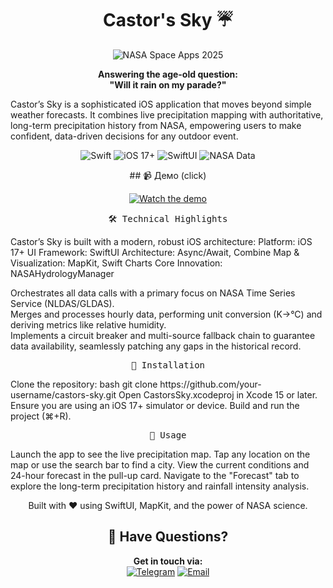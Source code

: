 <div align="center">
     
# Castor's Sky ☔️

<div align="center">

![NASA Space Apps 2025](https://img.shields.io/badge/NASA-Space_Apps_2025-0B3D91?style=for-the-badge&logo=nasa)

**Answering the age-old question:**  
**"Will it rain on my parade?"**

</div>
<div align="left">
Castor’s Sky is a sophisticated iOS application that moves beyond simple weather forecasts. It combines live precipitation mapping with authoritative, long-term precipitation history from NASA, empowering users to make confident, data-driven decisions for any outdoor event.

<p align="center"> <img src="https://img.shields.io/badge/Swift-5.9-F05138.svg" alt="Swift"> <img src="https://img.shields.io/badge/iOS-17+-blue.svg" alt="iOS 17+"> <img src="https://img.shields.io/badge/UI-SwiftUI-orange.svg" alt="SwiftUI"> <img src="https://img.shields.io/badge/Data-NASA-informational.svg" alt="NASA Data"> </p>
<div align="center">
## 📹 Демо (click)

[![Watch the demo](https://img.youtube.com/vi/a89cGJAaxHk/0.jpg)](https://youtu.be/a89cGJAaxHk)       

<div align="center">
<pre>
🛠️ Technical Highlights
</pre>
<div align="left">
Castor’s Sky is built with a modern, robust iOS architecture:     
Platform: iOS 17+    
UI Framework: SwiftUI    
Architecture: Async/Await, Combine    
Map & Visualization: MapKit, Swift Charts     
Core Innovation: NASAHydrologyManager        
     
Orchestrates all data calls with a primary focus on NASA Time Series Service (NLDAS/GLDAS).     
Merges and processes hourly data, performing unit conversion (K→°C) and deriving metrics like relative humidity.     
Implements a circuit breaker and multi-source fallback chain to guarantee data availability, seamlessly patching any gaps in the historical record.   
<div align="center">
<pre>
🔧 Installation
</pre>
<div align="left">
Clone the repository:     
bash git clone https://github.com/your-username/castors-sky.git     
Open CastorsSky.xcodeproj in Xcode 15 or later.    
Ensure you are using an iOS 17+ simulator or device.    
Build and run the project (⌘+R).    
<div align="center">
<pre>
🚀 Usage
</pre>
<div align="left">
Launch the app to see the live precipitation map.    
Tap any location on the map or use the search bar to find a city.          
View the current conditions and 24-hour forecast in the pull-up card.          
Navigate to the "Forecast" tab to explore the long-term precipitation history and rainfall intensity analysis.          

<div align="center">

Built with ❤️ using SwiftUI, MapKit, and the power of NASA science.

## 💬 Have Questions?

**Get in touch via:**
<br>
[![Telegram](https://img.shields.io/badge/Telegram-@D_lind-2CA5E0?style=flat-square&logo=telegram&logoColor=white)](https://t.me/D_lind)
[![Email](https://img.shields.io/badge/Email-leila_98_01@mail.ru-D14836?style=flat-square&logo=gmail&logoColor=white)](mailto:leila_98_01@mail.ru)
